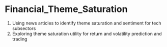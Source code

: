 # Financial_Theme_Saturation
1. Using news articles to identify theme saturation and sentiment for tech subsectors
2. Exploring theme saturation utility for return and volatility prediction and trading
